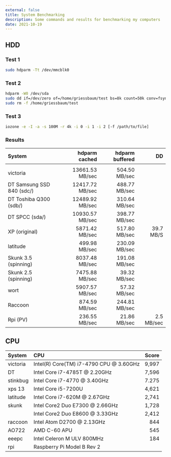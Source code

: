 ```yaml
---
external: false
title: System Benchmarking
description: Some commands and results for benchmarking my computers
date: 2021-10-19
--- 
```


## HDD
### Test 1
```bash
sudo hdparm -Tt /dev/mmcblk0
```

### Test 2
```bash
hdparm -W0 /dev/sda
sudo dd if=/dev/zero of=/home/griessbaum/test bs=8k count=50k conv=fsync;
sudo rm -f /home/griessbaum/test
```

### Test 3
```bash
iozone -e -I -a -s 100M -r 4k -i 0 -i 1 -i 2 [-f /path/to/file]
```

### Results

| System                     | hdparm cached     |  hdparm buffered |    DD                  |
| :--                        | --:               | --:              | --:                    |
|                            |                   |                  |                        |
| victoria                   | 13661.53 MB/sec   |  504.50 MB/sec   |                        |
| DT Samsung SSD 840 (sdc/)  | 12417.72 MB/sec   |  488.77 MB/sec   |                        |
| DT Toshiba Q300 (sdb/)     | 12489.92 MB/sec   |  310.64 MB/sec   |                        |
| DT SPCC (sda/)             | 10930.57 MB/sec   |  398.77 MB/sec   |                        |
| XP (original)              |  5871.42 MB/sec   |  517.80 MB/sec   |    39.7 MB/S           |
| latitude                   |   499.98 MB/sec   |  230.09 MB/sec   |                        |
| Skunk 3.5 (spinning)       |  8037.48 MB/sec   |  191.08 MB/sec   |                        |
| Skunk 2.5 (spinning)       |  7475.88 MB/sec   |   39.32 MB/sec   |                        |
| wort                       |  5907.57 MB/sec   |   57.32 MB/sec   |                        |
| Raccoon                    |   874.59 MB/sec   |  244.81 MB/sec   |                        |
| Rpi (PV)                   |   236.55 MB/sec   |   21.86 MB/sec   |    2.5 MB/sec          |

 
## CPU 
| System        | CPU                                       | Score     |
| :--           | :--                                       | --:       |
| victoria      | Intel(R) Core(TM) i7-4790 CPU @ 3.60GHz   | 9,997     |
| DT            | Intel Core i7-4785T @ 2.20GHz 		    | 7,596     |
| stinkbug      | Intel Core i7-4770 @ 3.40GHz              | 7.275     |
| xps 13        | Intel Core i5-7200U                       | 4,621     |
| latitude      | Intel Core i7-620M @ 2.67GHz 	            | 2,741     |
| skunk		    | Intel Core2 Duo E7300 @ 2.66GHz		    | 1,728     |
|               | Intel Core2 Duo E8600 @ 3.33GHz	        | 2,412     |
| raccoon		| Intel Atom D2700 @ 2.13GHz		        |   844     |
| AO722         | AMD C-60 APU                              |   545     |
| eeepc         | Intel Celeron M ULV 800MHz	            |   184     |
| rpi           | Raspberry Pi Model B Rev 2                |           |
